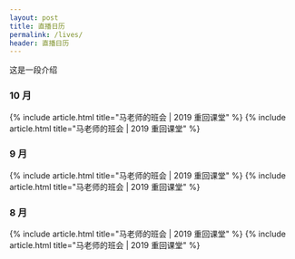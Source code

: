 ```yaml
---
layout: post
title: 直播日历
permalink: /lives/
header: 直播日历
---
```


这是一段介绍

### 10 月

{% include article.html title="马老师的班会 | 2019 重回课堂" %}
{% include article.html title="马老师的班会 | 2019 重回课堂" %}

### 9 月

{% include article.html title="马老师的班会 | 2019 重回课堂" %}
{% include article.html title="马老师的班会 | 2019 重回课堂" %}

### 8 月

{% include article.html title="马老师的班会 | 2019 重回课堂" %}
{% include article.html title="马老师的班会 | 2019 重回课堂" %}